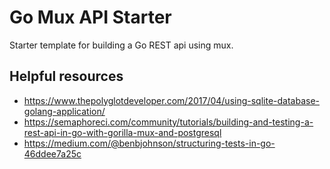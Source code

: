 # Go Mux API Starter

Starter template for building a Go REST api using mux.

## Helpful resources

- https://www.thepolyglotdeveloper.com/2017/04/using-sqlite-database-golang-application/
- https://semaphoreci.com/community/tutorials/building-and-testing-a-rest-api-in-go-with-gorilla-mux-and-postgresql
- https://medium.com/@benbjohnson/structuring-tests-in-go-46ddee7a25c


